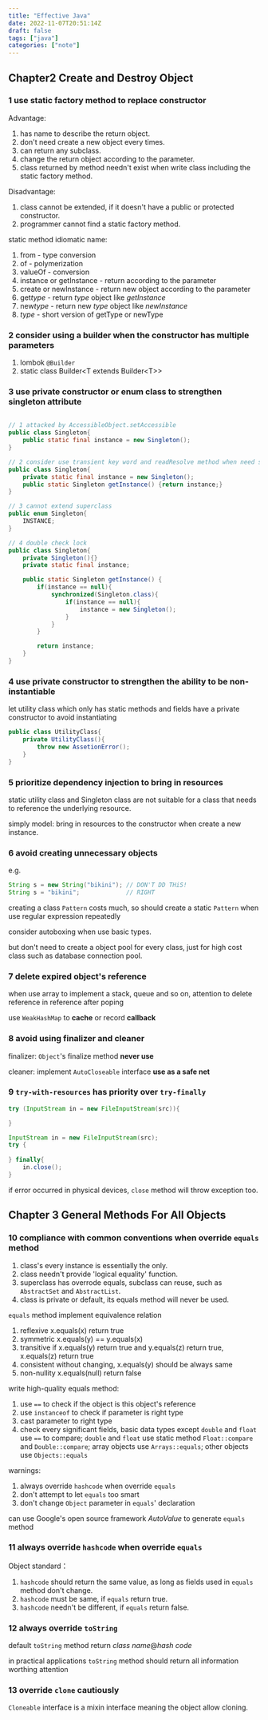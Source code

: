 ```yaml
---
title: "Effective Java"
date: 2022-11-07T20:51:14Z
draft: false
tags: ["java"]
categories: ["note"]
---
```


## Chapter2 Create and Destroy Object

### 1 use static factory method to replace constructor

Advantage:

1. has name to describe the return object.
2. don't need create a new object every times.
3. can return any subclass.
4. change the return object according to the parameter.
5. class returned by method needn't exist when write class including the static factory method.

Disadvantage:

1. class cannot be extended, if it doesn't have a public or protected constructor.
2. programmer cannot find a static factory method.

static method idiomatic name:

1. from - type conversion
2. of - polymerization
3. valueOf - conversion
4. instance or getInstance - return according to the parameter
5. create or newInstance - return new object according to the parameter
6. get*type* - return *type* object like *getInstance*
7. new*type* - return new *type* object like *newInstance*
8. *type* - short version of getType or newType

### 2 consider using a builder when the constructor has multiple parameters

1. lombok `@Builder`
2. static class Builder\<T extends Builder\<T\>\>

### 3 use private constructor or enum class to strengthen singleton attribute

```java

// 1 attacked by AccessibleObject.setAccessible
public class Singleton{
    public static final instance = new Singleton();
}

// 2 consider use transient key word and readResolve method when need serialize
public class Singleton{
    private static final instance = new Singleton();
    public static Singleton getInstance() {return instance;}
}

// 3 cannot extend superclass
public enum Singleton{
    INSTANCE;
}

// 4 double check lock
public class Singleton{
    private Singleton(){}
    private static final instance;

    public static Singleton getInstance() {
        if(instance == null){
            synchronized(Singleton.class){
                if(instance == null){
                    instance = new Singleton();
                }
            }
        }

        return instance;
    }
}
```

### 4 use private constructor to strengthen the ability to be non-instantiable

let utility class which only has static methods and fields have a private constructor to avoid instantiating

```java
public class UtilityClass{
    private UtilityClass(){
        throw new AssetionError();
    }
}
```

### 5 prioritize dependency injection to bring in resources

static utility class and Singleton class are not suitable for a class that needs to reference the underlying resource.

simply model: bring in resources to the constructor when create a new instance.

### 6 avoid creating unnecessary objects

e.g.

```java
String s = new String("bikini"); // DON'T DD THiS!
String s = "bikini";             // RIGHT
```

creating a class `Pattern` costs much, so should create a static `Pattern` when use regular expression repeatedly

consider autoboxing when use basic types.

but don't need to create a object pool for every class, just for high cost class such as database connection pool.

### 7 delete expired object's reference

when use array to implement a stack, queue and so on, attention to delete reference in reference after poping

use `WeakHashMap` to **cache** or record **callback**


### 8 avoid using finalizer and cleaner

finalizer: `Object`'s finalize method **never use**

cleaner: implement `AutoCloseable` interface **use as a safe net**

### 9 `try-with-resources` has priority over `try-finally`

```java
try (InputStream in = new FileInputStream(src)){

}

InputStream in = new FileInputStream(src);
try {
    
} finally{
    in.close();
}
```

if error occurred in physical devices, `close` method will throw exception too.

## Chapter 3 General Methods For All Objects

### 10 compliance with common conventions when override `equals` method

1. class's every instance is essentially the only.
2. class needn't provide 'logical equality' function.
3. superclass has overrode equals, subclass can reuse, such as `AbstractSet` and `AbstractList`.
4. class is private or default, its equals method will never be used.

`equals` method implement equivalence relation

1. reflexive x.equals(x) return true
2. symmetric x.equals(y) == y.equals(x)
3. transitive if x.equals(y) return true and y.equals(z) return true, x.equals(z) return true
4. consistent without changing, x.equals(y) should be always same
5. non-nullity x.equals(null) return false

write high-quality equals method:

1. use `==` to check if the object is this object's reference
2. use `instanceof` to check if parameter is right type
3. cast parameter to right type
4. check every significant fields, basic data types except `double` and `float` use `==` to compare; `double` and `float` use static method `Float::compare` and `Double::compare`; array objects use `Arrays::equals`; other objects use `Objects::equals`

warnings:

1. always override `hashcode` when override `equals`
2. don't attempt to let `equals` too smart
3. don't change `Object` parameter in `equals`' declaration

can use Google's open source framework *AutoValue* to generate `equals` method

### 11 always override `hashcode` when override `equals`

Object standard：

1. `hashcode` should return the same value, as long as fields used in `equals` method don't change.
2. `hashcode` must be same, if `equals` return true.
3. `hashcode` needn't be different, if `equals` return false.

### 12 always override `toString`

default `toString` method return *class name*@*hash code*

in practical applications `toString` method should return all information worthing attention

### 13 override `clone` cautiously

`Cloneable` interface is a mixin interface meaning the object allow cloning.
